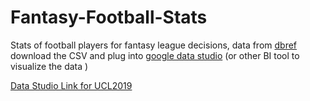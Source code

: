 # Fantasy-Football-Stats
Stats of football players for fantasy league decisions, data from [dbref](fbref.com)
download the CSV and plug into [google data studio](https://datastudio.google.com/) (or other BI tool to visualize the data )

[Data Studio Link for UCL2019](https://datastudio.google.com/reporting/ccdd550d-5c9c-477e-8e51-354ca7cf62fb/page/6KekB)
